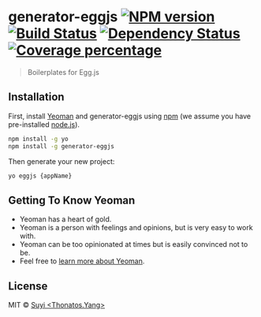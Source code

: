 # generator-eggjs [![NPM version][npm-image]][npm-url] [![Build Status][travis-image]][travis-url] [![Dependency Status][daviddm-image]][daviddm-url] [![Coverage percentage][coveralls-image]][coveralls-url]
> Boilerplates for Egg.js

## Installation

First, install [Yeoman](http://yeoman.io) and generator-eggjs using [npm](https://www.npmjs.com/) (we assume you have pre-installed [node.js](https://nodejs.org/)).

```bash
npm install -g yo
npm install -g generator-eggjs
```

Then generate your new project:

```bash
yo eggjs {appName}
```

## Getting To Know Yeoman

 * Yeoman has a heart of gold.
 * Yeoman is a person with feelings and opinions, but is very easy to work with.
 * Yeoman can be too opinionated at times but is easily convinced not to be.
 * Feel free to [learn more about Yeoman](http://yeoman.io/).

## License

MIT © [Suyi &lt;Thonatos.Yang&gt;](https://www.thonatos.com/)


[npm-image]: https://badge.fury.io/js/generator-eggjs.svg
[npm-url]: https://npmjs.org/package/generator-eggjs
[travis-image]: https://travis-ci.org/thonatos/generator-eggjs.svg?branch=master
[travis-url]: https://travis-ci.org/thonatos/generator-eggjs
[daviddm-image]: https://david-dm.org/thonatos/generator-eggjs.svg?theme=shields.io
[daviddm-url]: https://david-dm.org/thonatos/generator-eggjs
[coveralls-image]: https://coveralls.io/repos/thonatos/generator-eggjs/badge.svg
[coveralls-url]: https://coveralls.io/r/thonatos/generator-eggjs

